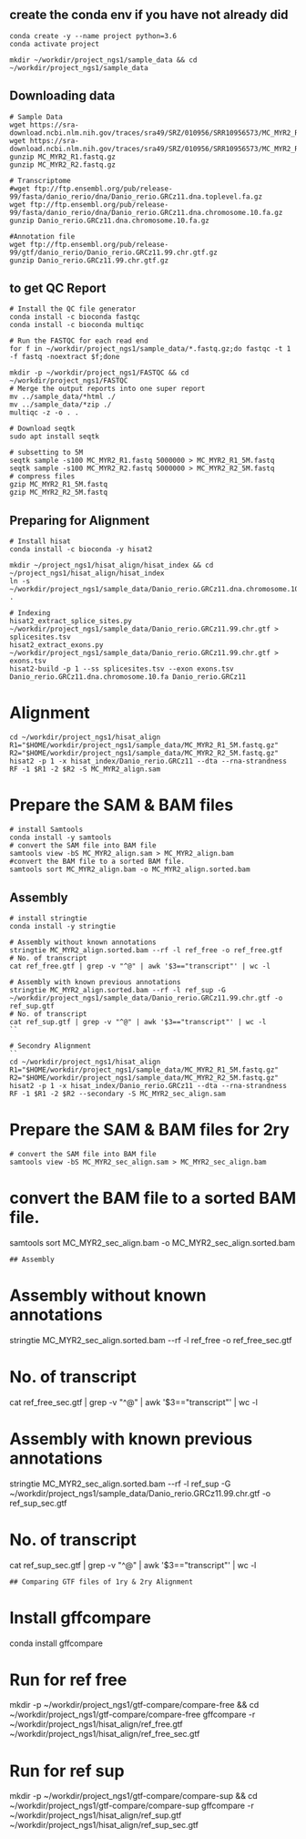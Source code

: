## create the conda env if you have not already did
```
conda create -y --name project python=3.6
conda activate project

mkdir ~/workdir/project_ngs1/sample_data && cd ~/workdir/project_ngs1/sample_data
```

## Downloading data 
```
# Sample Data 
wget https://sra-download.ncbi.nlm.nih.gov/traces/sra49/SRZ/010956/SRR10956573/MC_MYR2_R1.fastq.gz
wget https://sra-download.ncbi.nlm.nih.gov/traces/sra49/SRZ/010956/SRR10956573/MC_MYR2_R2.fastq.gz
gunzip MC_MYR2_R1.fastq.gz
gunzip MC_MYR2_R2.fastq.gz

# Transcriptome
#wget ftp://ftp.ensembl.org/pub/release-99/fasta/danio_rerio/dna/Danio_rerio.GRCz11.dna.toplevel.fa.gz
wget ftp://ftp.ensembl.org/pub/release-99/fasta/danio_rerio/dna/Danio_rerio.GRCz11.dna.chromosome.10.fa.gz
gunzip Danio_rerio.GRCz11.dna.chromosome.10.fa.gz

#Annotation file 
wget ftp://ftp.ensembl.org/pub/release-99/gtf/danio_rerio/Danio_rerio.GRCz11.99.chr.gtf.gz
gunzip Danio_rerio.GRCz11.99.chr.gtf.gz
```

## to get QC Report
```
# Install the QC file generator
conda install -c bioconda fastqc 
conda install -c bioconda multiqc 

# Run the FASTQC for each read end
for f in ~/workdir/project_ngs1/sample_data/*.fastq.gz;do fastqc -t 1 -f fastq -noextract $f;done

mkdir -p ~/workdir/project_ngs1/FASTQC && cd ~/workdir/project_ngs1/FASTQC
# Merge the output reports into one super report
mv ../sample_data/*html ./
mv ../sample_data/*zip ./
multiqc -z -o . .
```

```
# Download seqtk
sudo apt install seqtk

# subsetting to 5M 
seqtk sample -s100 MC_MYR2_R1.fastq 5000000 > MC_MYR2_R1_5M.fastq
seqtk sample -s100 MC_MYR2_R2.fastq 5000000 > MC_MYR2_R2_5M.fastq
# compress files
gzip MC_MYR2_R1_5M.fastq
gzip MC_MYR2_R2_5M.fastq
```

## Preparing for Alignment
```
# Install hisat 
conda install -c bioconda -y hisat2

mkdir ~/project_ngs1/hisat_align/hisat_index && cd ~/project_ngs1/hisat_align/hisat_index
ln -s ~/workdir/project_ngs1/sample_data/Danio_rerio.GRCz11.dna.chromosome.10.fa .

# Indexing 
hisat2_extract_splice_sites.py ~/workdir/project_ngs1/sample_data/Danio_rerio.GRCz11.99.chr.gtf > splicesites.tsv
hisat2_extract_exons.py ~/workdir/project_ngs1/sample_data/Danio_rerio.GRCz11.99.chr.gtf > exons.tsv 
hisat2-build -p 1 --ss splicesites.tsv --exon exons.tsv Danio_rerio.GRCz11.dna.chromosome.10.fa Danio_rerio.GRCz11
```
# Alignment
```
cd ~/workdir/project_ngs1/hisat_align
R1="$HOME/workdir/project_ngs1/sample_data/MC_MYR2_R1_5M.fastq.gz"
R2="$HOME/workdir/project_ngs1/sample_data/MC_MYR2_R2_5M.fastq.gz"
hisat2 -p 1 -x hisat_index/Danio_rerio.GRCz11 --dta --rna-strandness RF -1 $R1 -2 $R2 -S MC_MYR2_align.sam
```

# Prepare the SAM & BAM files
```
# install Samtools
conda install -y samtools
# convert the SAM file into BAM file 
samtools view -bS MC_MYR2_align.sam > MC_MYR2_align.bam
#convert the BAM file to a sorted BAM file. 
samtools sort MC_MYR2_align.bam -o MC_MYR2_align.sorted.bam
```
## Assembly
```
# install stringtie
conda install -y stringtie

# Assembly without known annotations
stringtie MC_MYR2_align.sorted.bam --rf -l ref_free -o ref_free.gtf
# No. of transcript
cat ref_free.gtf | grep -v "^@" | awk '$3=="transcript"' | wc -l

# Assembly with known previous annotations
stringtie MC_MYR2_align.sorted.bam --rf -l ref_sup -G ~/workdir/project_ngs1/sample_data/Danio_rerio.GRCz11.99.chr.gtf -o ref_sup.gtf
# No. of transcript
cat ref_sup.gtf | grep -v "^@" | awk '$3=="transcript"' | wc -l
``

# Secondry Alignment
``
cd ~/workdir/project_ngs1/hisat_align
R1="$HOME/workdir/project_ngs1/sample_data/MC_MYR2_R1_5M.fastq.gz"
R2="$HOME/workdir/project_ngs1/sample_data/MC_MYR2_R2_5M.fastq.gz"
hisat2 -p 1 -x hisat_index/Danio_rerio.GRCz11 --dta --rna-strandness RF -1 $R1 -2 $R2 --secondary -S MC_MYR2_sec_align.sam
```

# Prepare the SAM & BAM files for 2ry
```
# convert the SAM file into BAM file 
samtools view -bS MC_MYR2_sec_align.sam > MC_MYR2_sec_align.bam
```
# convert the BAM file to a sorted BAM file. 
samtools sort MC_MYR2_sec_align.bam -o MC_MYR2_sec_align.sorted.bam
```
## Assembly
```
# Assembly without known annotations
stringtie MC_MYR2_sec_align.sorted.bam --rf -l ref_free -o ref_free_sec.gtf
# No. of transcript
cat ref_free_sec.gtf | grep -v "^@" | awk '$3=="transcript"' | wc -l

# Assembly with known previous annotations
stringtie MC_MYR2_sec_align.sorted.bam --rf -l ref_sup -G ~/workdir/project_ngs1/sample_data/Danio_rerio.GRCz11.99.chr.gtf -o ref_sup_sec.gtf
# No. of transcript
cat ref_sup_sec.gtf | grep -v "^@" | awk '$3=="transcript"' | wc -l
```
## Comparing GTF files of 1ry & 2ry Alignment
 ```
# Install gffcompare
conda install gffcompare

# Run for ref free

mkdir -p ~/workdir/project_ngs1/gtf-compare/compare-free && cd ~/workdir/project_ngs1/gtf-compare/compare-free
gffcompare -r ~/workdir/project_ngs1/hisat_align/ref_free.gtf ~/workdir/project_ngs1/hisat_align/ref_free_sec.gtf

# Run for ref sup
mkdir -p ~/workdir/project_ngs1/gtf-compare/compare-sup && cd ~/workdir/project_ngs1/gtf-compare/compare-sup
gffcompare -r ~/workdir/project_ngs1/hisat_align/ref_sup.gtf ~/workdir/project_ngs1/hisat_align/ref_sup_sec.gtf
 ```




